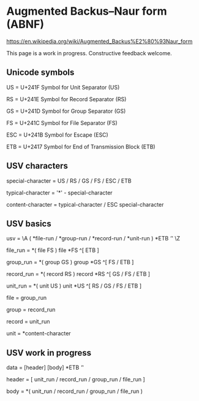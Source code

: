 # Augmented Backus–Naur form (ABNF)

https://en.wikipedia.org/wiki/Augmented_Backus%E2%80%93Naur_form

This page is a work in progress. Constructive feedback welcome.


## Unicode symbols

US = U+241F Symbol for Unit Separator (US)

RS = U+241E Symbol for Record Separator (RS)

GS = U+241D Symbol for Group Separator (GS)

FS = U+241C Symbol for File Separator (FS)

ESC = U+241B Symbol for Escape (ESC)

ETB = U+2417 Symbol for End of Transmission Block (ETB)


## USV characters

special-character = US / RS / GS / FS / ESC / ETB

typical-character = '*' - special-character

content-character = typical-character / ESC special-character


## USV basics

usv = \A ( *file-run / *group-run / *record-run / *unit-run ) *ETB *'*' \Z

file_run = *( file FS ) file *FS ^[ ETB ]

group_run = *( group GS ) group *GS ^[ FS / ETB ]

record_run = *( record RS ) record *RS ^[ GS / FS / ETB ]

unit_run = *( unit US ) unit *US ^[ RS / GS / FS / ETB ]

file = group_run

group = record_run

record = unit_run

unit = *content-character


## USV work in progress

data = [header] [body] *ETB *'*'

header = [ unit_run / record_run / group_run / file_run ]

body = *( unit_run / record_run / group_run / file_run )
